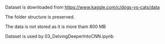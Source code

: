 Dataset is downloaded from https://www.kaggle.com/c/dogs-vs-cats/data

The folder structure is preserved.

The data is not stored as it is more tham 800 MB

Dataset is used by 03_DelvingDeeperIntoCNN.ipynb
